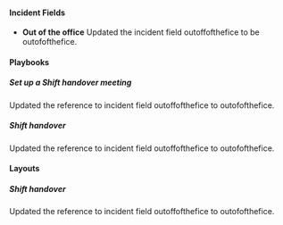 #### Incident Fields

- **Out of the office**
Updated the incident field outoffofthefice to be outofofthefice.

#### Playbooks

##### Set up a Shift handover meeting

Updated the reference to incident field outoffofthefice to outofofthefice.

##### Shift handover

Updated the reference to incident field outoffofthefice to outofofthefice.

#### Layouts

##### Shift handover

Updated the reference to incident field outoffofthefice to outofofthefice.